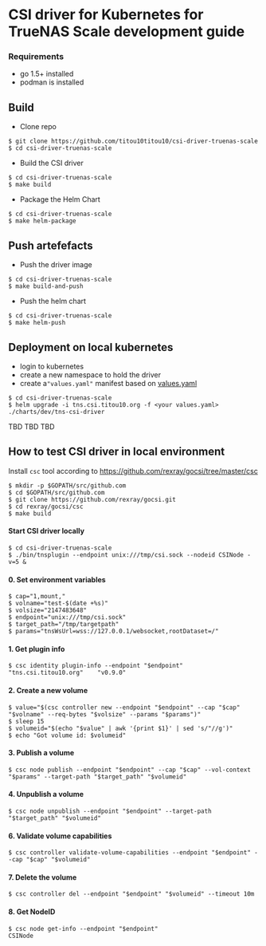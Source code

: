 # CSI driver for Kubernetes for TrueNAS Scale development guide

### Requirements

- go 1.5+ installed
- podman is installed

## Build
 - Clone repo
```console
$ git clone https://github.com/titou10titou10/csi-driver-truenas-scale 
$ cd csi-driver-truenas-scale
```

 - Build the CSI driver
```console
$ cd csi-driver-truenas-scale
$ make build
```

 - Package the Helm Chart
```console
$ cd csi-driver-truenas-scale
$ make helm-package
```

## Push artefefacts

 - Push the driver image
```console
$ cd csi-driver-truenas-scale
$ make build-and-push
```

 - Push the helm chart
```console
$ cd csi-driver-truenas-scale
$ make helm-push
```

## Deployment on local kubernetes

- login to kubernetes
- create a new namespace to hold the driver
- create a`"values.yaml"` manifest based on [values.yaml](./charts/dev/tns-csi-driver/values.yanl)
```console
$ cd csi-driver-truenas-scale
$ helm upgrade -i tns.csi.titou10.org -f <your values.yaml> ./charts/dev/tns-csi-driver
```

TBD
TBD
TBD
 
## How to test CSI driver in local environment

Install `csc` tool according to https://github.com/rexray/gocsi/tree/master/csc
```console
$ mkdir -p $GOPATH/src/github.com
$ cd $GOPATH/src/github.com
$ git clone https://github.com/rexray/gocsi.git
$ cd rexray/gocsi/csc
$ make build
```

#### Start CSI driver locally
```console
$ cd csi-driver-truenas-scale
$ ./bin/tnsplugin --endpoint unix:///tmp/csi.sock --nodeid CSINode -v=5 &
```

#### 0. Set environment variables
```console
$ cap="1,mount,"
$ volname="test-$(date +%s)"
$ volsize="2147483648"
$ endpoint="unix:///tmp/csi.sock"
$ target_path="/tmp/targetpath"
$ params="tnsWsUrl=wss://127.0.0.1/websocket,rootDataset=/"
```

#### 1. Get plugin info
```console
$ csc identity plugin-info --endpoint "$endpoint"
"tns.csi.titou10.org"    "v0.9.0"
```

#### 2. Create a new volume
```console
$ value="$(csc controller new --endpoint "$endpoint" --cap "$cap" "$volname" --req-bytes "$volsize" --params "$params")"
$ sleep 15
$ volumeid="$(echo "$value" | awk '{print $1}' | sed 's/"//g')"
$ echo "Got volume id: $volumeid"
```

#### 3. Publish a volume
```
$ csc node publish --endpoint "$endpoint" --cap "$cap" --vol-context "$params" --target-path "$target_path" "$volumeid"
```

#### 4. Unpublish a volume
```console
$ csc node unpublish --endpoint "$endpoint" --target-path "$target_path" "$volumeid"
```

#### 6. Validate volume capabilities
```console
$ csc controller validate-volume-capabilities --endpoint "$endpoint" --cap "$cap" "$volumeid"
```

#### 7. Delete the volume
```console
$ csc controller del --endpoint "$endpoint" "$volumeid" --timeout 10m
```

#### 8. Get NodeID
```console
$ csc node get-info --endpoint "$endpoint"
CSINode
```

